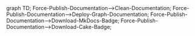 <div class="mermaid">
graph TD;
Force-Publish-Documentation-->Clean-Documentation;
Force-Publish-Documentation-->Deploy-Graph-Documentation;
Force-Publish-Documentation-->Download-MkDocs-Badge;
Force-Publish-Documentation-->Download-Cake-Badge;
</div>
